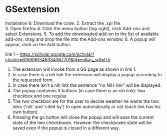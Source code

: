 # GSextension

Installation
6. Download the code.
2. Extract the .xpi file	
3. Open firefox
4. Click the menu button (top right), click Add-ons and select Extensions. 
5. To add the downloaded add-on to the list of available add-ons, drag and drop the file into the Add-ons window.
6. A popup will appear, click on the Add button. 


link 1 - https://scholar.google.com/scholar?cluster=6156061348334367701&hl=en&as_sdt=0,5


1. The extension will invoke from a GS page as shown in link 1.
2. In case there is a nih link the extension will display a popup according to the requested form.
3. In case there isn't a nih link the sentence "no NIH link" will be displayed.
4. The popup containes 3 buttons (in case there is an nih link): two checkbox and one regular.
5. The two checkbox are for the user to decide weather he wants the two links ('nih' and 'cited by') 
    to open automatically or not (each link has his own button).
6. Pressing the go button will close the popup and will save the current state of the two checkboxes. 
    However the checkboxes state will be saved even if the popup is closed in a different way.

